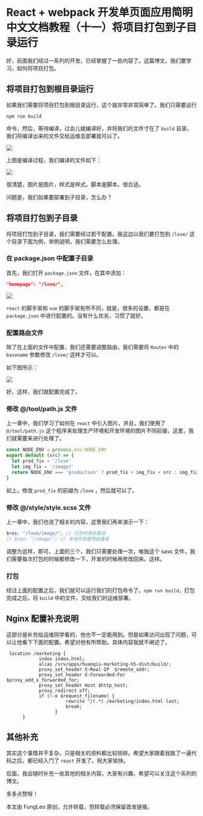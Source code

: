 # React + webpack 开发单页面应用简明中文文档教程（十一）将项目打包到子目录运行

好，前面我们经过一系列的开发，已经掌握了一些内容了。这篇博文，我们要学习，如何将项目打包。

## 将项目打包到根目录运行

如果我们需要将项目打包到根目录运行，这个就非常非常简单了。我们只需要运行

```shell
npm run build
```

命令，然后，等待编译，过会儿就编译好，并将我们的文件寸在了 `build` 目录，我们将编译出来的文件交给运维去部署就可以了。

![](https://raw.githubusercontent.com/fengcms/articles/master/image/5a/2556a200a219753caf071e376bc726.jpg)


上图是编译过程，我们编译的文件如下：

![](https://raw.githubusercontent.com/fengcms/articles/master/image/44/0f9f75ae28e51745da47462745545d.jpg)

很清楚，图片是图片，样式是样式，脚本是脚本。很合适。

问题是，我们如果要部署到子目录，怎么办？

## 将项目打包到子目录

将项目打包到子目录，我们需要经过若干配置。我这边以我们要打包到 `/love/` 这个目录下面为例，举例说明，我们需要怎么处理。 

### 在 package.json 中配置子目录

首先，我们打开 `package.json` 文件，在其中添加：

```json
"homepage": "/love/",
```

![](https://raw.githubusercontent.com/fengcms/articles/master/image/bb/d06edf602a1300cda73d2cd25bf75d.jpg)

`react` 的脚手架和 `vue` 的脚手架有所不同，就是，很多的设置，都是在 `package.json` 中进行配置的。没有什么优劣，习惯了就好。

### 配置路由文件

除了在上面的文件中配置，我们还需要调整路由，我们需要将 `Router` 中的 `basename` 参数修改 `/love/` 这样才可以。

如下图所示：

![](https://raw.githubusercontent.com/fengcms/articles/master/image/84/2c04cdec6bcde8a3584857bdccba17.jpg)

好，这样，我们就配置完成了。

### 修改 @/tool/path.js 文件

上一章中，我们学习了如何在 `react` 中引入图片，并且，我们使用了 `@/tool/path.js` 这个程序来处理生产环境和开发环境的图片不同前缀，这里，我们就需要来进行处理了。

```js
const NODE_ENV = process.env.NODE_ENV
export default (src) => {
  let prod_fix = '/love'
  let img_fix = '/image/'
  return NODE_ENV === 'production' ? prod_fix + img_fix + src : img_fix + src
}
```
如上，修改 `prod_fix` 的前缀为 `/love` ，然后就可以了。

### 修改 @/style/style.scss 文件

上一章中，我们也说了相关的内容，这里我们再来演示一下：

```scss
$res: "/love/image/"; // 打包时用此路径
// $res: "/image/"; // 本地开发是用此路径
```

调整为这样，即可。上面的三个，我们只需要处理一次，唯独这个 sass 文件，我们需要每次打包的时候都修改一下，开发的时候再修改回来。这样。

### 打包

经过上面的配置之后，我们就可以运行我们的打包命令了。`npm run build`，打包完成之后，将 `build` 中的文件，交给我们的运维部署。

## Nginx 配置补充说明

这部分是补充给运维同学看的，他也不一定能用到。但是如果访问出现了问题，可以让他看下下面的配置。希望对他有所帮助。具体内容我就不阐述了。

```shell
 location /marketing {
            index index.html;
            alias /srv/apps/huanqiu-marketing-h5-dist/build/;
            proxy_set_header X-Real-IP  $remote_addr;
            proxy_set_header X-Forwarded-For $proxy_add_x_forwarded_for;
            proxy_set_header Host $http_host;
            proxy_redirect off;
            if (!-e $request_filename) {
                      rewrite ^/(.*) /marketing/index.html last;
                      break;
                  }
      }      
```


## 其他补充

其实这个事情并不复杂，只是相关的资料都比较琐碎。希望大家跟着我敲了一遍代码之后，都已经入门了 `react` 开发了。祝大家愉快。

后面，我会随时补充一些其他的相关内容，大家有兴趣，希望可以关注这个系列的博文。

多多点赞呀！

本文由 FungLeo 原创，允许转载，但转载必须保留首发链接。


